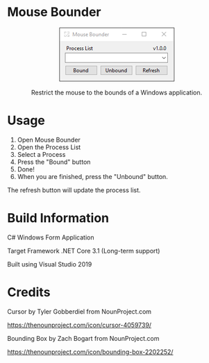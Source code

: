 
# Mouse Bounder

<p align="center">
  <img src="https://raw.githubusercontent.com/kdserra/Mouse-Bounder/main/Preview/app.png"/>
</p>

<p align="center">
  Restrict the mouse to the bounds of a Windows application.
</p>

# Usage

1. Open Mouse Bounder
2. Open the Process List
3. Select a Process
4. Press the "Bound" button
5. Done!
6. When you are finished, press the "Unbound" button.

The refresh button will update the process list.

# Build Information

C# Windows Form Application

Target Framework
.NET Core 3.1 (Long-term support)

Built using Visual Studio 2019

# Credits

Cursor by Tyler Gobberdiel from NounProject.com

https://thenounproject.com/icon/cursor-4059739/


Bounding Box by Zach Bogart from NounProject.com

https://thenounproject.com/icon/bounding-box-2202252/
